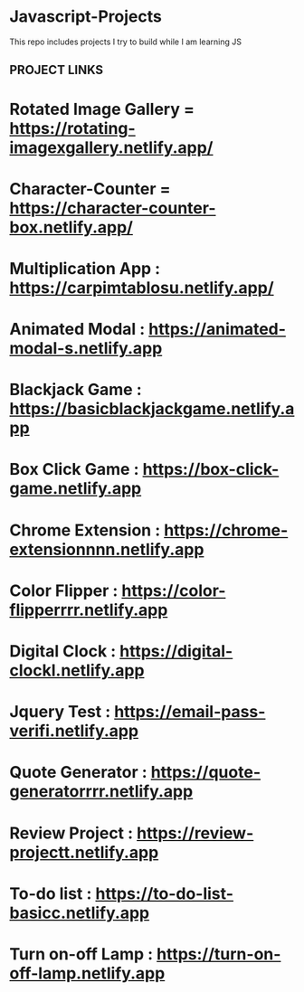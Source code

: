 # Javascript-Projects
This repo includes projects I try to build while I am learning JS

## PROJECT LINKS

# Rotated Image Gallery = https://rotating-imagexgallery.netlify.app/
# Character-Counter = https://character-counter-box.netlify.app/
# Multiplication App : https://carpimtablosu.netlify.app/
# Animated Modal : https://animated-modal-s.netlify.app
# Blackjack Game : https://basicblackjackgame.netlify.app
# Box Click Game : https://box-click-game.netlify.app
# Chrome Extension : https://chrome-extensionnnn.netlify.app
# Color Flipper : https://color-flipperrrr.netlify.app
# Digital Clock : https://digital-clockl.netlify.app
# Jquery Test : https://email-pass-verifi.netlify.app
# Quote Generator : https://quote-generatorrrr.netlify.app
# Review Project : https://review-projectt.netlify.app
# To-do list : https://to-do-list-basicc.netlify.app
# Turn on-off Lamp : https://turn-on-off-lamp.netlify.app

